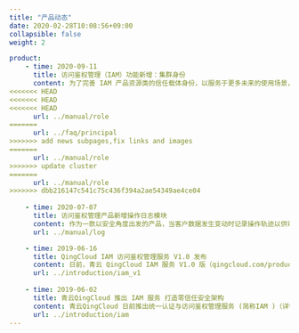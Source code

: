 ```yaml
---
title: "产品动态"
date: 2020-02-28T10:08:56+09:00
collapsible: false
weight: 2

product:
    - time: 2020-09-11
      title: 访问鉴权管理（IAM）功能新增：集群身份
      content: 为了完善 IAM 产品资源类的信任载体身份，以服务于更多未来的使用场景，我们新增支持集群作为身份信任载体。
<<<<<<< HEAD
<<<<<<< HEAD
<<<<<<< HEAD
      url: ../manual/role
=======
      url: ../faq/principal
>>>>>>> add news subpages,fix links and images
=======
      url: ../manual/role
>>>>>>> update cluster
=======
      url: ../manual/role
>>>>>>> dbb216147c541c75c436f394a2ae54349ae4ce04
      
    - time: 2020-07-07
      title: 访问鉴权管理产品新增操作日志模块
      content: 作为一款以安全角度出发的产品，当客户数据发生变动时记录操作轨迹以供审查和回溯将尤为重要。为了明确告知客户的账户身份何时被创建、修改和代入使用，我们为 IAM 产品新增了操作日志模块。
      url: ../manual/log

    - time: 2019-06-16
      title: QingCloud IAM 访问鉴权管理服务 V1.0 发布
      content: 日前，青云 QingCloud IAM 服务 V1.0 版（qingcloud.com/products/iam/）已发布至公有云平台供广大客户试用。
      url: ../introduction/iam_v1
      
    - time: 2019-06-02
      title: 青云QingCloud 推出 IAM 服务 打造零信任安全架构
      content: 青云QingCloud 日前推出统一认证与访问鉴权管理服务 (简称IAM )（详情：qingcloud.com/products/IAM），使用者可以统一管理和控制接入实体的认证和授权，更安全地自主管控账户下的任意资源访问权限，实现企业零信任安全架构的构建。
      url: ../introduction/iam
---
```


<!-- 设置上述参数可生成产品动态页  -->
